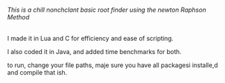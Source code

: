 ###### This is a chill nonchclant basic root finder using the newton Raphson Method

I made it in Lua and C for efficiency and ease of scripting.

I also coded it in Java, and added time benchmarks for both. 

to run, change your file paths, maje sure you have all packagesi installe,d and compile that ish.